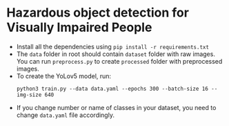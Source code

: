 # Hazardous object detection for Visually Impaired People

- Install all the dependencies using `pip install -r requirements.txt`
- The `data` folder in root should contain `dataset` folder with raw images. You can run `preprocess.py` to create `processed` folder with preprocessed images.
- To create the YoLov5 model, run:
  ```
  python3 train.py --data data.yaml --epochs 300 --batch-size 16 --img-size 640
  ```
- If you change number or name of classes in your dataset, you need to change `data.yaml` file accordingly.
  